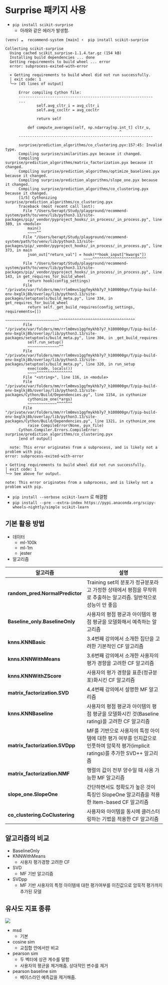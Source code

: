 # Surprise 패키지 사용
- `pip install scikit-surprise` 
	- 아래와 같은 에러가 발생함.
```
(venv) ☁  recommend-system [main] ⚡  pip install scikit-surprise                                 

Collecting scikit-surprise
  Using cached scikit_surprise-1.1.4.tar.gz (154 kB)
  Installing build dependencies ... done
  Getting requirements to build wheel ... error
  error: subprocess-exited-with-error
  
  × Getting requirements to build wheel did not run successfully.
  │ exit code: 1
  ╰─> [45 lines of output]
      
      Error compiling Cython file:
      ------------------------------------------------------------
      ...
              self.avg_cltr_i = avg_cltr_i
              self.avg_cocltr = avg_cocltr
      
              return self
      
          def compute_averages(self, np.ndarray[np.int_t] cltr_u,
                                                   ^
      ------------------------------------------------------------
      
      surprise/prediction_algorithms/co_clustering.pyx:157:45: Invalid type.
      Compiling surprise/similarities.pyx because it changed.
      Compiling surprise/prediction_algorithms/matrix_factorization.pyx because it changed.
      Compiling surprise/prediction_algorithms/optimize_baselines.pyx because it changed.
      Compiling surprise/prediction_algorithms/slope_one.pyx because it changed.
      Compiling surprise/prediction_algorithms/co_clustering.pyx because it changed.
      [1/5] Cythonizing surprise/prediction_algorithms/co_clustering.pyx
      Traceback (most recent call last):
        File "/Users/berapt/Study/playground/recommend-system/path/to/venv/lib/python3.13/site-packages/pip/_vendor/pyproject_hooks/_in_process/_in_process.py", line 389, in <module>
          main()
          ~~~~^^
        File "/Users/berapt/Study/playground/recommend-system/path/to/venv/lib/python3.13/site-packages/pip/_vendor/pyproject_hooks/_in_process/_in_process.py", line 373, in main
          json_out["return_val"] = hook(**hook_input["kwargs"])
                                   ~~~~^^^^^^^^^^^^^^^^^^^^^^^^
        File "/Users/berapt/Study/playground/recommend-system/path/to/venv/lib/python3.13/site-packages/pip/_vendor/pyproject_hooks/_in_process/_in_process.py", line 143, in get_requires_for_build_wheel
          return hook(config_settings)
        File "/private/var/folders/mm/rrlm0mvs1ggfmykhb7y7_h100000gn/T/pip-build-env-bxglkj8b/overlay/lib/python3.13/site-packages/setuptools/build_meta.py", line 334, in get_requires_for_build_wheel
          return self._get_build_requires(config_settings, requirements=[])
                 ~~~~~~~~~~~~~~~~~~~~~~~~^^^^^^^^^^^^^^^^^^^^^^^^^^^^^^^^^^
        File "/private/var/folders/mm/rrlm0mvs1ggfmykhb7y7_h100000gn/T/pip-build-env-bxglkj8b/overlay/lib/python3.13/site-packages/setuptools/build_meta.py", line 304, in _get_build_requires
          self.run_setup()
          ~~~~~~~~~~~~~~^^
        File "/private/var/folders/mm/rrlm0mvs1ggfmykhb7y7_h100000gn/T/pip-build-env-bxglkj8b/overlay/lib/python3.13/site-packages/setuptools/build_meta.py", line 320, in run_setup
          exec(code, locals())
          ~~~~^^^^^^^^^^^^^^^^
        File "<string>", line 116, in <module>
        File "/private/var/folders/mm/rrlm0mvs1ggfmykhb7y7_h100000gn/T/pip-build-env-bxglkj8b/overlay/lib/python3.13/site-packages/Cython/Build/Dependencies.py", line 1154, in cythonize
          cythonize_one(*args)
          ~~~~~~~~~~~~~^^^^^^^
        File "/private/var/folders/mm/rrlm0mvs1ggfmykhb7y7_h100000gn/T/pip-build-env-bxglkj8b/overlay/lib/python3.13/site-packages/Cython/Build/Dependencies.py", line 1321, in cythonize_one
          raise CompileError(None, pyx_file)
      Cython.Compiler.Errors.CompileError: surprise/prediction_algorithms/co_clustering.pyx
      [end of output]
  
  note: This error originates from a subprocess, and is likely not a problem with pip.
error: subprocess-exited-with-error

× Getting requirements to build wheel did not run successfully.
│ exit code: 1
╰─> See above for output.

note: This error originates from a subprocess, and is likely not a problem with pip.
```
- `pip install --verbose scikit-learn` 로 해결함
- `pip install --pre --extra-index https://pypi.anaconda.org/scipy-wheels-nightly/simple scikit-learn`

## 기본 활용 방법
- 데이터
	- ml-100k
	- ml-1m
	- jester 
- 알고리즘

| 알고리즘                            | 설명                                                                                  |
| ------------------------------- | ----------------------------------------------------------------------------------- |
| **random_pred.NormalPredictor** | Training set의 분포가 정규분포라고 가정한 상태에서 평점을 무작위로 추출하는 알고리즘. 일반적으로 성능이 안 좋음                |
| **Baseline_only.BaselineOnly**  | 사용자의 평점 평균과 아이템의 평점 평균을 모델화해서 예측하는 알고리즘                                             |
| **knns.KNNBasic**               | 3.4번째 강의에서 소개한 집단을 고려한 기본적인 CF 알고리즘                                                 |
| **knns.KNNWithMeans**           | 3.6번째 강의에서 소개한 사용자의 평가 경향을 고려한 CF 알고리즘                                              |
| **knns.KNNWithZScore**          | 사용자의 평가 경향을 표준(정규분포)화시킨 CF 알고리즘                                                     |
| **matrix_factorization.SVD**    | 4.4번째 강의에서 설명한 MF 알고리즘                                                              |
| **knns.KNNBaseline**            | 사용자의 평점 평균과 아이템의 평점 평균을 모델화시킨 것(Baseline rating)을 고려한 CF 알고리즘                       |
| **matrix_factorization.SVDpp**  | MF를 기반으로 사용자의 특정 아이템에 대한 평가 여부를 인지값으로 인풋하여 암묵적 평가(implicit ratings)를 추가한 SVD++ 알고리즘 |
| **matrix_factorization.NMF**    | 행렬의 값이 전부 양수일 때 사용 가능한 MF 알고리즘                                                      |
| **slope_one.SlopeOne**          | 간단하면서도 정확도가 높은 것이 특징인 SlopeOne 알고리즘을 적용한 Item-based CF 알고리즘                         |
| **co_clustering.CoClustering**  | 사용자와 아이템을 동시에 클러스터링하는 기법을 적용한 CF 알고리즘                                               |

## 알고리즘의 비교
- BaselineOnly
- KNNWithMeans
	- 사용자 평가경향 고려한 CF
- SVD
	- MF 기반 알고리즘
- SVDpp
	- MF 기반 사용자의 특정 아이템에 대한 평가여부를 이진값으로 암묵적 평가까지 추가된 모델

## 유사도 지표 종류
![](https://i.imgur.com/b0KE3ti.png)
- msd
	- 기본
- cosine sim
	- 교집합 안에서만 비교
- pearson sim
	- 두 벡터에 상관 계수를 말함
	- 사용자의 평균을 제거해줌. 상대적인 변수를 제거
- pearson baseline sim
	- 베이스라인 예측값을 제거해줌.

